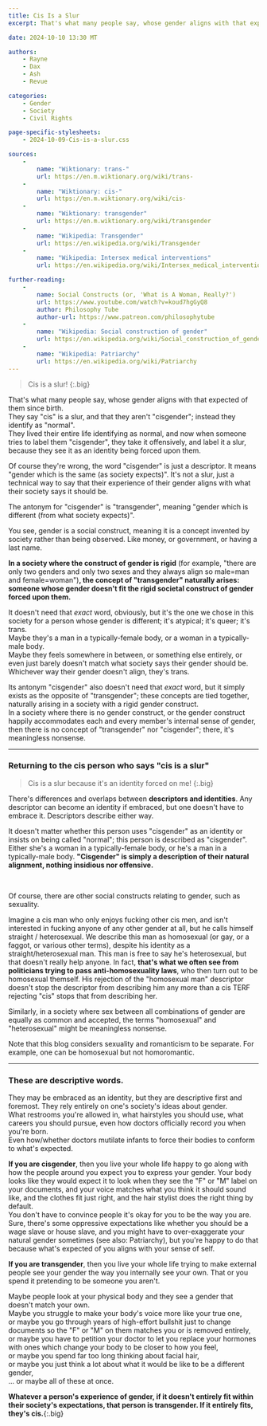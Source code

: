 ```yaml
---
title: Cis Is a Slur
excerpt: That's what many people say, whose gender aligns with that expected of them since birth. They say "cis" is a slur, and that they aren't "cisgender"; instead they identify as "normal". Who's to say they're wrong?

date: 2024-10-10 13:30 MT

authors:
    - Rayne
    - Dax
    - Ash
    - Revue

categories:
    - Gender
    - Society
    - Civil Rights

page-specific-stylesheets:
    - 2024-10-09-Cis-is-a-slur.css

sources:
    - 
        name: "Wiktionary: trans-"
        url: https://en.m.wiktionary.org/wiki/trans-
    - 
        name: "Wiktionary: cis-"
        url: https://en.m.wiktionary.org/wiki/cis-
    - 
        name: "Wiktionary: transgender"
        url: https://en.m.wiktionary.org/wiki/transgender
    - 
        name: "Wikipedia: Transgender"
        url: https://en.wikipedia.org/wiki/Transgender
    -
        name: "Wikipedia: Intersex medical interventions"
        url: https://en.wikipedia.org/wiki/Intersex_medical_interventions

further-reading:
    -
        name: Social Constructs (or, 'What is A Woman, Really?')
        url: https://www.youtube.com/watch?v=koud7hgGyQ8
        author: Philosophy Tube
        author-url: https://www.patreon.com/philosophytube
    -
        name: "Wikipedia: Social construction of gender"
        url: https://en.wikipedia.org/wiki/Social_construction_of_gender
    -
        name: "Wikipedia: Patriarchy"
        url: https://en.wikipedia.org/wiki/Patriarchy
---
```



> Cis is a slur!
{:.big}

That's what many people say, whose gender aligns with that expected of them since birth.<br/>
They say "cis" is a slur, and that they aren't "cisgender"; instead they identify as "normal".<br/>
They lived their entire life identifying as normal, and now when someone tries to label them "cisgender", they take it offensively, and label it a slur, because they see it as an identity being forced upon them.

Of course they're wrong, the word "cisgender" is just a descriptor. It means "gender which is the same (as society expects)". It's not a slur, just a technical way to say that their experience of their gender aligns with what their society says it should be.

The antonym for "cisgender" is "transgender", meaning "gender which is different (from what society expects)".

You see, gender is a social construct, meaning it is a concept invented by society rather than being observed. Like money, or government, or having a last name.

**In a society where the construct of gender is rigid** (for example, "there are only two genders and only two sexes and they always align so male=man and female=woman")**, the concept of "transgender" naturally arises: someone whose gender doesn't fit the rigid societal construct of gender forced upon them.**

It doesn't need that _exact_ word, obviously, but it's the one we chose in this society for a person whose gender is different; it's atypical; it's queer; it's trans.<br/>
Maybe they's a man in a typically-female body, or a woman in a typically-male body.<br/>
Maybe they feels somewhere in between, or something else entirely, or even just barely doesn't match what society says their gender should be.<br/>
Whichever way their gender doesn't align, they's trans.

Its antonym "cisgender" also doesn't need that _exact_ word, but it simply exists as the opposite of "transgender"; these concepts are tied together, naturally arising in a society with a rigid gender construct.<br/>
In a society where there is no gender construct, or the gender construct happily accommodates each and every member's internal sense of gender, then there is no concept of "transgender" nor "cisgender"; there, it's meaningless nonsense.



---



### Returning to the cis person who says "cis is a slur"

> Cis is a slur because it's an identity forced on me!
{:.big}

There's differences and overlaps between **descriptors and identities**. Any descriptor can become an identity if embraced, but one doesn't have to embrace it. Descriptors describe either way. <!--One doesn't have to be "cisgender" nor "transgender" for those descriptors to apply to them.-->

It doesn't matter whether this person uses "cisgender" as an identity or insists on being called "normal"; this person is described as "cisgender". Either she's a woman in a typically-female body, or he's a man in a typically-male body. **"Cisgender" is simply a description of their natural alignment, nothing insidious nor offensive.**

<br/>

Of course, there are other social constructs relating to gender, such as sexuality.

Imagine a cis man who only enjoys fucking other cis men, and isn't interested in fucking anyone of any other gender at all, but he calls himself straight / heterosexual. We describe this man as homosexual (or gay, or a faggot, or various other terms), despite his identity as a straight/heterosexual man.
This man is free to say he's heterosexual, but that doesn't really help anyone. In fact, **that's what we often see from politicians trying to pass anti-homosexuality laws**, who then turn out to be homosexual themself.
His rejection of the "homosexual man" descriptor doesn't stop the descriptor from describing him any more than a cis TERF rejecting "cis" stops that from describing her.

Similarly, in a society where sex between all combinations of gender are equally as common and accepted, the terms "homosexual" and "heterosexual" might be meaningless nonsense.

<aside>Note that this blog considers sexuality and romanticism to be separate. For example, one can be homosexual but not homoromantic.</aside>



---



### These are descriptive words.

They may be embraced as an identity, but they are descriptive first and foremost. They rely entirely on one's society's ideas about gender.<br/>
What restrooms you're allowed in, what hairstyles you should use, what careers you should pursue, even how doctors officially record you when you're born.<br/>
Even how/whether doctors mutilate infants to force their bodies to conform to what's expected.

**If you are cisgender**, then you live your whole life happy to go along with how the people around you expect you to express your gender. Your body looks like they would expect it to look when they see the "F" or "M" label on your documents, and your voice matches what you think it should sound like, and the clothes fit just right, and the hair stylist does the right thing by default.<br/>
You don't have to convince people it's okay for you to be the way you are.<br/>
Sure, there's some oppressive expectations like whether you should be a wage slave or house slave, and you might have to over-exaggerate your natural gender sometimes (see also: Patriarchy), but you're happy to do that because what's expected of you aligns with your sense of self.  

**If you are transgender**, then you live your whole life trying to make external people see your gender the way you internally see your own. That or you spend it pretending to be someone you aren't.<br/>
<!--When people greet you, they assume which gender you are based on your body, and if you didn't tailor that body so they have the correct assumption, then they most often misgender you.<br/>-->
Maybe people look at your physical body and they see a gender that doesn't match your own.<br/>
Maybe you struggle to make your body's voice more like your true one,<br/>
or maybe you go through years of high-effort bullshit just to change documents so the "F" or "M" on them matches you or is removed entirely,<br/>
or maybe you have to petition your doctor to let you replace your hormones with ones which change your body to be closer to how you feel,<br/>
or maybe you spend far too long thinking about facial hair,<br/>
or maybe you just think a lot about what it would be like to be a different gender,<br/>
... or maybe all of these at once.

**Whatever a person's experience of gender, if it doesn't entirely fit within their society's expectations, that person is transgender. If it entirely fits, they's cis.**{:.big}










<!--
---

All that is not cisgender, is transgender. All which is not trans, is cis.
All whose internal sense of gender does not align with the expectations of society, is transgender.
All whose internal sense of gender does align with what society expects, is cisgender.

we as the transgender community came up with the term "transgender" by combining the Latin prefix "trans" and the Latin root word "gender". This community arrived at this word rather recently, being preceded by "transsexual" before that and "transvestite" before that, with several other synonyms coming and going along the way.

When we finally all settled on "transgender", we then created "cisgender" as its antonym.

These prefies "trans-" and "cis-" are latin, as is the root word "gender". Combining these latin prefixes with this latin root word, we arrive on these new words and derive their definitions.

---
Cisgender people are people for whom their gender matches what society expects (for example, women in typically-female bodies, men in typically-male bodies).
-->